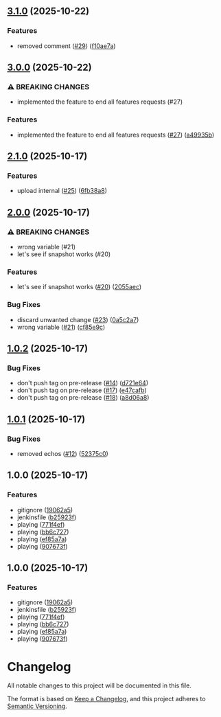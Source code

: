 ## [3.1.0](https://github.com/[secure]/automated-release-demo/compare/v3.0.0...v3.1.0) (2025-10-22)

### Features

* removed comment ([#29](https://github.com/[secure]/automated-release-demo/issues/29)) ([f10ae7a](https://github.com/[secure]/automated-release-demo/commit/f10ae7a1885a0c2ab381d97a43cb51198a8c1d8a))

## [3.0.0](https://github.com/[secure]/automated-release-demo/compare/v2.1.0...v3.0.0) (2025-10-22)

### ⚠ BREAKING CHANGES

* implemented the feature to end all features requests (#27)

### Features

* implemented the feature to end all features requests ([#27](https://github.com/[secure]/automated-release-demo/issues/27)) ([a49935b](https://github.com/[secure]/automated-release-demo/commit/a49935b37d2f68540847c9acdd839906b375148b))

## [2.1.0](https://github.com/[secure]/automated-release-demo/compare/v2.0.0...v2.1.0) (2025-10-17)

### Features

* upload internal ([#25](https://github.com/[secure]/automated-release-demo/issues/25)) ([6fb38a8](https://github.com/[secure]/automated-release-demo/commit/6fb38a8b18edcac57ac17809f0177d79d737e8b7))

## [2.0.0](https://github.com/[secure]/automated-release-demo/compare/v1.0.2...v2.0.0) (2025-10-17)

### ⚠ BREAKING CHANGES

* wrong variable (#21)
* let's see if snapshot works (#20)

### Features

* let's see if snapshot works ([#20](https://github.com/[secure]/automated-release-demo/issues/20)) ([2055aec](https://github.com/[secure]/automated-release-demo/commit/2055aecd7308caa745f0be80c3f7c67d018a5d52))

### Bug Fixes

* discard unwanted change ([#23](https://github.com/[secure]/automated-release-demo/issues/23)) ([0a5c2a7](https://github.com/[secure]/automated-release-demo/commit/0a5c2a73f5ee38086fe6cb20e4626cf00cbc2e6b))
* wrong variable ([#21](https://github.com/[secure]/automated-release-demo/issues/21)) ([cf85e9c](https://github.com/[secure]/automated-release-demo/commit/cf85e9c9f76a25dbb995f1914d82d778d59f5bb7))

## [1.0.2](https://github.com/[secure]/automated-release-demo/compare/v1.0.1...v1.0.2) (2025-10-17)

### Bug Fixes

* don't push tag on pre-release ([#14](https://github.com/[secure]/automated-release-demo/issues/14)) ([d721e64](https://github.com/[secure]/automated-release-demo/commit/d721e642293c406e004f10216c09beabbcf5973d))
* don't push tag on pre-release ([#17](https://github.com/[secure]/automated-release-demo/issues/17)) ([e47cafb](https://github.com/[secure]/automated-release-demo/commit/e47cafb2e7fe597d5efa56a96c908bf7781ffbd3))
* don't push tag on pre-release ([#18](https://github.com/[secure]/automated-release-demo/issues/18)) ([a8d06a8](https://github.com/[secure]/automated-release-demo/commit/a8d06a8edd55eacb328311fc537ee51743013cb1))

## [1.0.1](https://github.com/[secure]/automated-release-demo/compare/v1.0.0...v1.0.1) (2025-10-17)

### Bug Fixes

* removed echos ([#12](https://github.com/[secure]/automated-release-demo/issues/12)) ([52375c0](https://github.com/[secure]/automated-release-demo/commit/52375c00b6b4200fd61837cd15c2ca58399e84da))

## 1.0.0 (2025-10-17)

### Features

* gitignore ([19062a5](https://github.com/[secure]/automated-release-demo/commit/19062a5e6987f6ef0061a90fa21e8cae5bb253d1))
* jenkinsfile ([b25923f](https://github.com/[secure]/automated-release-demo/commit/b25923f77644b6dfa51721a1f2bfd9678859d43f))
* playing ([771f4ef](https://github.com/[secure]/automated-release-demo/commit/771f4ef2f8bea3a64b0dc78e9fc414639850e0f7))
* playing ([bb6c727](https://github.com/[secure]/automated-release-demo/commit/bb6c727bb2959f9b19ba8a3a17d1190343ed71ae))
* playing ([ef85a7a](https://github.com/[secure]/automated-release-demo/commit/ef85a7af09d3119f825f038ede5dc2450a38febc))
* playing ([907673f](https://github.com/[secure]/automated-release-demo/commit/907673f8b0d66e273434a806fc1d8cfb718f4cbb))

## 1.0.0 (2025-10-17)

### Features

* gitignore ([19062a5](https://github.com/[secure]/automated-release-demo/commit/19062a5e6987f6ef0061a90fa21e8cae5bb253d1))
* jenkinsfile ([b25923f](https://github.com/[secure]/automated-release-demo/commit/b25923f77644b6dfa51721a1f2bfd9678859d43f))
* playing ([771f4ef](https://github.com/[secure]/automated-release-demo/commit/771f4ef2f8bea3a64b0dc78e9fc414639850e0f7))
* playing ([bb6c727](https://github.com/[secure]/automated-release-demo/commit/bb6c727bb2959f9b19ba8a3a17d1190343ed71ae))
* playing ([ef85a7a](https://github.com/[secure]/automated-release-demo/commit/ef85a7af09d3119f825f038ede5dc2450a38febc))
* playing ([907673f](https://github.com/[secure]/automated-release-demo/commit/907673f8b0d66e273434a806fc1d8cfb718f4cbb))

# Changelog

All notable changes to this project will be documented in this file.

The format is based on [Keep a Changelog](https://keepachangelog.com/en/1.0.0/),
and this project adheres to [Semantic Versioning](https://semver.org/spec/v2.0.0.html).
